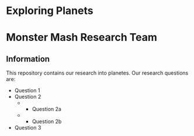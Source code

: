 # Exploring Planets

# Monster Mash Research Team

## Information

This repository contains our research into planetes. Our research questions are:
* Question 1
* Question 2
  - * Question 2a
  - * Question 2b
* Question 3  
  
